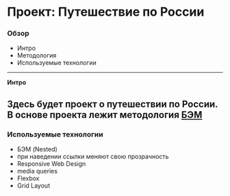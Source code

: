 # Проект: Путешествие по России

### Обзор
* Интро
* Методология
* Используемые технологии
-----
**Интро**

Здесь будет проект о путешествии по России.
**В основе проекта лежит методология [БЭМ](https://ru.bem.info/methodology/quick-start/)**
-----
### Используемые технологии
* БЭМ (Nested)
* при наведении ссылки меняют свою прозрачность
* Responsive Web Design
* media queries
* Flexbox
* Grid Layout
